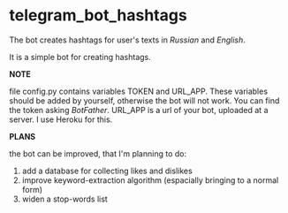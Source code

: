 # telegram_bot_hashtags
The bot creates hashtags for user's texts in *Russian* and *English*. 

It is a simple bot for creating hashtags.

**NOTE**

file config.py contains variables TOKEN and URL_APP. These variables should be added by yourself, otherwise the bot will not work. 
You can find the token asking *BotFather*. URL_APP is a url of your bot, uploaded at a server. I use Heroku for this.

**PLANS**

the bot can be improved, that I'm planning to do:
1) add a database for collecting likes and dislikes
2) improve keyword-extraction algorithm (espacially bringing to a normal form)
3) widen a stop-words list 
